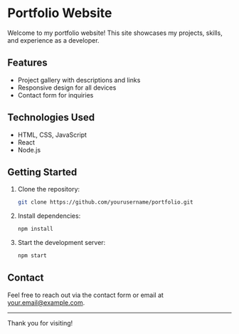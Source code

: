 # Portfolio Website

Welcome to my portfolio website! This site showcases my projects, skills, and experience as a developer.

## Features

- Project gallery with descriptions and links
- Responsive design for all devices
- Contact form for inquiries

## Technologies Used

- HTML, CSS, JavaScript
- React
- Node.js

## Getting Started

1. Clone the repository:
    ```bash
    git clone https://github.com/yourusername/portfolio.git
    ```
2. Install dependencies:
    ```bash
    npm install
    ```
3. Start the development server:
    ```bash
    npm start
    ```

## Contact

Feel free to reach out via the contact form or email at [your.email@example.com](mailto:your.email@example.com).

---

Thank you for visiting!